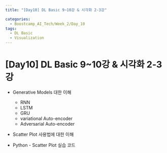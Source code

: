 ```yaml
---
title: "[Day10] DL Basic 9~10강 & 시각화 2-3강"

categories:
  - Boostcamp_AI_Tech/Week_2/Day_10
tags:
  - DL Basic
  - Visualization
---
```


# [Day10] DL Basic 9~10강 & 시각화 2-3강

* Generative Models 대한 이해
  * RNN
  * LSTM
  * GRU
  * variational Auto-encoder
  * Adversarial Auto-encoder

* Scatter Plot 사용법에 대한 이해
* Python - Scatter Plot 실습 코드

  




